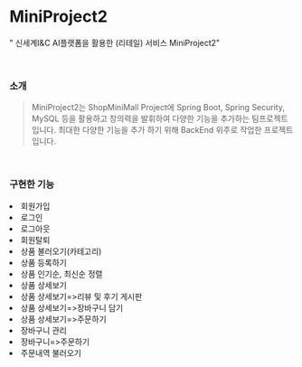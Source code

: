 # MiniProject2
" 신세계I&C AI플랫폼을 활용한 (리테일) 서비스 MiniProject2"

<br>

### 소개
> MiniProject2는 ShopMiniMall Project에 Spring Boot, Spring Security, MySQL 등을 활용하고 창의력을 발휘하여 다양한 기능을 추가하는 팀프로젝트 입니다.
> 최대한 다양한 기능을 추가 하기 위해 BackEnd 위주로 작업한 프로젝트입니다.
>
<br>

### 구현한 기능
<li>회원가입</li>
<li>로그인</li>
<li>로그아웃</li>
<li>회원탈퇴</li>

<li>상품 불러오기(카테고리)</li>
<li>상품 등록하기</li>
<li>상품 인기순, 최신순 정렬</li>
<li>상품 상세보기</li>
<li>상품 상세보기=>리뷰 및 후기 게시판</li>
<li>상품 상세보기=>장바구니 담기</li>
<li>상품 상세보기=>주문하기</li>

<li>장바구니 관리</li>
<li>장바구니=>주문하기</li>
<li>주문내역 불러오기</li>
